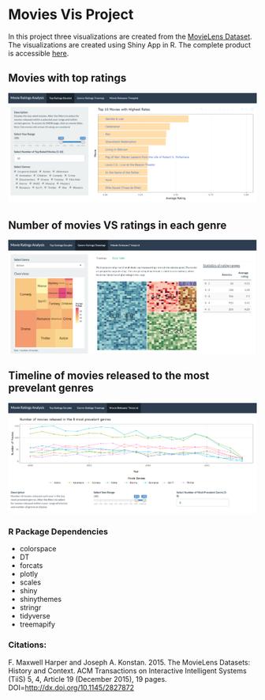 # Movies Vis Project

In this project three visualizations are created from the [MovieLens Dataset](https://grouplens.org/datasets/movielens/latest/). The visualizations are created using Shiny App in R. The complete product is accessible [here](https://sylvai19.shinyapps.io/movies_vis_shiny/). 

## Movies with top ratings

![](img/dashboard1.PNG)

## Number of movies VS ratings in each genre

![](img/dashboard2.PNG)

## Timeline of movies released to the most prevelant genres

![](img/dashboard3.PNG)

### R Package Dependencies

- colorspace
- DT
- forcats
- plotly
- scales
- shiny
- shinythemes
- stringr
- tidyverse
- treemapify

### Citations:

F. Maxwell Harper and Joseph A. Konstan. 2015. The MovieLens Datasets: History and Context. ACM Transactions on Interactive Intelligent Systems (TiiS) 5, 4, Article 19 (December 2015), 19 pages. DOI=http://dx.doi.org/10.1145/2827872
